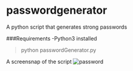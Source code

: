 # passwordgenerator
A python script that generates strong passwords

###Requirements
-Python3 installed

> python passwordGenerator.py

A screensnap of the script
![password](https://github.com/Newton-Nganga/passwordgenerator/assets/93589514/b9dae2dd-2d9e-430e-9717-b005d8c7684e)
